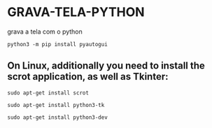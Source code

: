 # GRAVA-TELA-PYTHON
grava a tela com o python



`python3 -m pip install pyautogui`

## On Linux, additionally you need to install the scrot application, as well as Tkinter:

`sudo apt-get install scrot`

`sudo apt-get install python3-tk`

`sudo apt-get install python3-dev`
